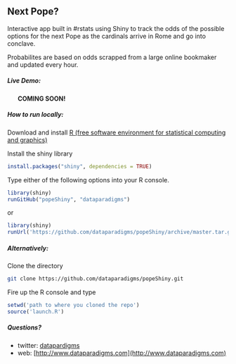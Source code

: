 Next Pope?
--------------

Interactive app built in #rstats using Shiny to track the odds of the possible options for the next Pope as the cardinals arrive in Rome and go into conclave. 

Probabilites are based on odds scrapped from a large online bookmaker and updated every hour. 

##### Live Demo:

&nbsp;&nbsp;&nbsp;&nbsp;&nbsp;&nbsp;**COMING SOON!**

##### How to run locally:
Download and install [R (free software environment for statistical computing and graphics)](http://www.r-project.org/)

Install the shiny library 

```r
install.packages("shiny", dependencies = TRUE)
```

Type either of the following options into your R console. 

```r
library(shiny)
runGitHub("popeShiny", "dataparadigms")
```
or

```r
library(shiny)
runUrl('https://github.com/dataparadigms/popeShiny/archive/master.tar.gz')
```

##### Alternatively:
Clone the directory

```bash
git clone https://github.com/dataparadigms/popeShiny.git 
```

Fire up the R console and type

```r
setwd('path to where you cloned the repo')
source('launch.R')
```

##### Questions?
- twitter: [datapardigms](https://twitter.com/dataparadigms)
- web: [http://www.dataparadigms.com](http://www.dataparadigms.com)
